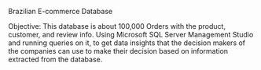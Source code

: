 Brazilian E-commerce Database

Objective: This database is about 100,000 Orders with the product, customer, and review info. Using Microsoft SQL Server Management Studio and running queries on it, to get data insights that the decision makers of the companies can use to make their decision based on information extracted from the database.
